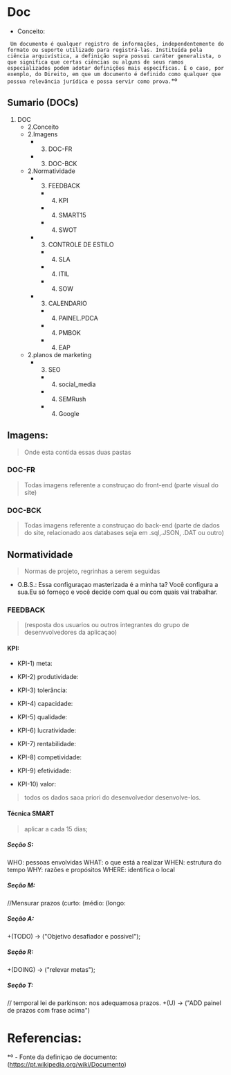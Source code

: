 # Doc

- Conceito:

` Um documento é qualquer registro de informações, independentemente do formato ou suporte utilizado para registrá-las. Instituída pela ciência arquivística, a definição supra possui caráter generalista, o que significa que certas ciências ou alguns de seus ramos especializados podem adotar definições mais específicas. É o caso, por exemplo, do Direito, em que um documento é definido como qualquer que possua relevância jurídica e possa servir como prova.`*º


## Sumario (DOCs)

1. DOC
    - 2.Conceito
    - 2.Imagens 
        - 3. DOC-FR
        - 3. DOC-BCK
    - 2.Normatividade
        - 3. FEEDBACK
            - 4. KPI
            - 4. SMART15 
            - 4. SWOT  
        - 3. CONTROLE DE ESTILO
            - 4. SLA
            - 4. ITIL
            - 4. SOW 
        - 3. CALENDARIO   
            - 4. PAINEL.PDCA
            - 4. PMBOK
            - 4. EAP   
    - 2.planos de marketing
        - 3. SEO
            - 4. social_media
            - 4. SEMRush
            - 4. Google
    

## Imagens:

> Onde esta contida  essas duas pastas    

### DOC-FR

> Todas imagens referente a construçao do front-end (parte visual do site)      

### DOC-BCK

> Todas imagens referente a construçao do back-end (parte de dados do site, relacionado aos databases seja em .sql,.JSON, .DAT ou  outro)   

## Normatividade

> Normas de projeto, regrinhas a serem seguidas
- O.B.S.: Essa configuraçao masterizada é a minha ta? Você configura a sua.Eu só forneço e você decide com qual ou  com  quais vai trabalhar.            

### FEEDBACK

> (resposta dos usuarios ou outros integrantes do grupo de desenvvolvedores da aplicaçao)


#### KPI:

- KPI-1) meta:

- KPI-2) produtividade:

- KPI-3) tolerância:

- KPI-4) capacidade:

- KPI-5) qualidade:

- KPI-6) lucratividade:

- KPI-7) rentabilidade:

- KPI-8) competividade:

- KPI-9) efetividade:

- KPI-10) valor:  

> todos os dados saoa priori do desenvolvedor desenvolve-los.   


#### Técnica  SMART 

> aplicar a cada 15 dias;

##### Seção S:
WHO: pessoas envolvidas
WHAT:  o que está a  realizar
WHEN:  estrutura do tempo
WHY: razões  e propósitos
WHERE: identifica o local

##### Seção M:
//Mensurar prazos 
(curto:
(médio:
(longo:
       
##### Seção A:
+(TODO) -> ("Objetivo desafiador e possivel");

##### Seção R:
+(DOING) -> ("relevar metas");

##### Seção T:
// temporal 
lei de parkinson: nos adequamosa  prazos.
+(U) -> ("ADD  painel de prazos com frase acima")   


# Referencias:
*º - Fonte da definiçao de documento: (https://pt.wikipedia.org/wiki/Documento)

